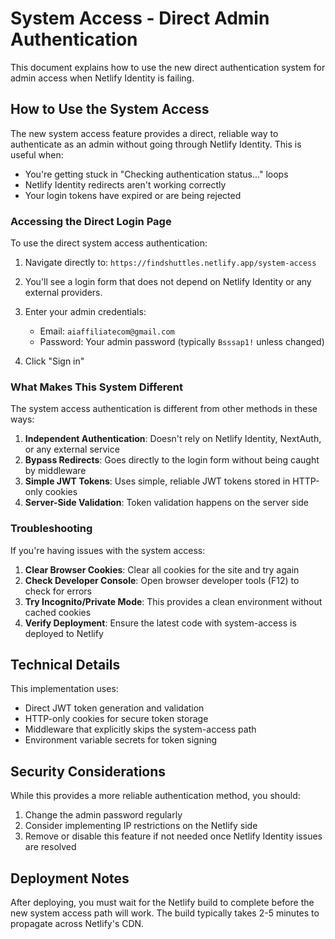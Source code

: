# System Access - Direct Admin Authentication

This document explains how to use the new direct authentication system for admin access when Netlify Identity is failing.

## How to Use the System Access

The new system access feature provides a direct, reliable way to authenticate as an admin without going through Netlify Identity. This is useful when:

- You're getting stuck in "Checking authentication status..." loops
- Netlify Identity redirects aren't working correctly
- Your login tokens have expired or are being rejected

### Accessing the Direct Login Page

To use the direct system access authentication:

1. Navigate directly to: `https://findshuttles.netlify.app/system-access`

2. You'll see a login form that does not depend on Netlify Identity or any external providers.

3. Enter your admin credentials:
   - Email: `aiaffiliatecom@gmail.com`
   - Password: Your admin password (typically `Bsssap1!` unless changed)

4. Click "Sign in"

### What Makes This System Different

The system access authentication is different from other methods in these ways:

1. **Independent Authentication**: Doesn't rely on Netlify Identity, NextAuth, or any external service
2. **Bypass Redirects**: Goes directly to the login form without being caught by middleware
3. **Simple JWT Tokens**: Uses simple, reliable JWT tokens stored in HTTP-only cookies
4. **Server-Side Validation**: Token validation happens on the server side

### Troubleshooting

If you're having issues with the system access:

1. **Clear Browser Cookies**: Clear all cookies for the site and try again
2. **Check Developer Console**: Open browser developer tools (F12) to check for errors
3. **Try Incognito/Private Mode**: This provides a clean environment without cached cookies
4. **Verify Deployment**: Ensure the latest code with system-access is deployed to Netlify

## Technical Details

This implementation uses:

- Direct JWT token generation and validation
- HTTP-only cookies for secure token storage
- Middleware that explicitly skips the system-access path
- Environment variable secrets for token signing

## Security Considerations

While this provides a more reliable authentication method, you should:

1. Change the admin password regularly
2. Consider implementing IP restrictions on the Netlify side
3. Remove or disable this feature if not needed once Netlify Identity issues are resolved

## Deployment Notes

After deploying, you must wait for the Netlify build to complete before the new system access path will work. The build typically takes 2-5 minutes to propagate across Netlify's CDN.
